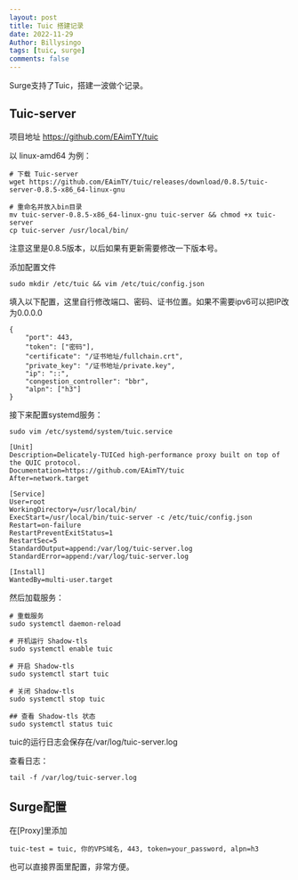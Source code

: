 ```yaml
---
layout: post
title: Tuic 搭建记录
date: 2022-11-29
Author: Billysingo
tags: [tuic, surge]
comments: false
---
```


Surge支持了Tuic，搭建一波做个记录。

## Tuic-server

项目地址 https://github.com/EAimTY/tuic

以 linux-amd64 为例：

```
# 下载 Tuic-server
wget https://github.com/EAimTY/tuic/releases/download/0.8.5/tuic-server-0.8.5-x86_64-linux-gnu

# 重命名并放入bin目录
mv tuic-server-0.8.5-x86_64-linux-gnu tuic-server && chmod +x tuic-server
cp tuic-server /usr/local/bin/
```

注意这里是0.8.5版本，以后如果有更新需要修改一下版本号。

添加配置文件

```
sudo mkdir /etc/tuic && vim /etc/tuic/config.json
```

填入以下配置，这里自行修改端口、密码、证书位置。如果不需要ipv6可以把IP改为0.0.0.0

```
{
    "port": 443,
    "token": ["密码"],
    "certificate": "/证书地址/fullchain.crt",
    "private_key": "/证书地址/private.key",
    "ip": "::",
    "congestion_controller": "bbr",
    "alpn": ["h3"]
}
```

接下来配置systemd服务：

```
sudo vim /etc/systemd/system/tuic.service
```


```
[Unit]
Description=Delicately-TUICed high-performance proxy built on top of the QUIC protocol.
Documentation=https://github.com/EAimTY/tuic
After=network.target

[Service]
User=root
WorkingDirectory=/usr/local/bin/
ExecStart=/usr/local/bin/tuic-server -c /etc/tuic/config.json
Restart=on-failure
RestartPreventExitStatus=1
RestartSec=5
StandardOutput=append:/var/log/tuic-server.log
StandardError=append:/var/log/tuic-server.log

[Install]
WantedBy=multi-user.target
```


然后加载服务：

```
# 重载服务
sudo systemctl daemon-reload

# 开机运行 Shadow-tls
sudo systemctl enable tuic

# 开启 Shadow-tls
sudo systemctl start tuic

# 关闭 Shadow-tls
sudo systemctl stop tuic

## 查看 Shadow-tls 状态
sudo systemctl status tuic
```

tuic的运行日志会保存在/var/log/tuic-server.log

查看日志：


    tail -f /var/log/tuic-server.log

## Surge配置

在[Proxy]里添加

    tuic-test = tuic, 你的VPS域名, 443, token=your_password, alpn=h3

也可以直接界面里配置，非常方便。
